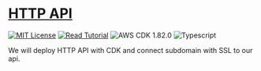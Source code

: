 # [HTTP API](https://apoorv.blog/posts/deploy-http-api-with-cdk.html)

[![MIT License](https://badgen.now.sh/badge/License/MIT/blue)](https://github.com/apoorvmote/cdk-examples/blob/master/License.md)
[![Read Tutorial](https://badgen.now.sh/badge/Read/Tutorial/purple)](https://apoorv.blog/posts/deploy-http-api-with-cdk.html)
![AWS CDK 1.82.0](https://badgen.net/badge/aws-cdk/1.82.0/yellow)
![Typescript](https://badgen.net/badge/icon/typescript?icon=typescript&label)

We will deploy HTTP API with CDK and connect subdomain with SSL to our api. 